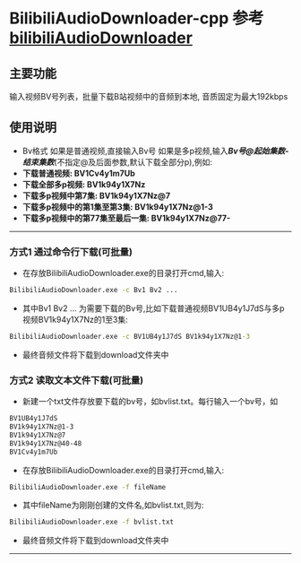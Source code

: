 # BilibiliAudioDownloader-cpp 参考[bilibiliAudioDownloader](https://github.com/nuster1128/bilibiliAudioDownloader)

## 主要功能
输入视频BV号列表，批量下载B站视频中的音频到本地, 音质固定为最大192kbps
## 使用说明

- Bv格式
如果是普通视频,直接输入Bv号
如果是多p视频,输入***Bv号@起始集数-结束集数***(不指定@及后面参数,默认下载全部分p),例如:
- **下载普通视频: BV1Cv4y1m7Ub**
- **下载全部多p视频: BV1k94y1X7Nz**
- **下载多p视频中第7集: BV1k94y1X7Nz@7**
- **下载多p视频中的第1集至第3集: BV1k94y1X7Nz@1-3**
- **下载多p视频中的第77集至最后一集: BV1k94y1X7Nz@77-**

---

### 方式1 通过命令行下载(可批量)
- 在存放BilibiliAudioDownloader.exe的目录打开cmd,输入:
``` cmd
BilibiliAudioDownloader.exe -c Bv1 Bv2 ...
```

- 其中Bv1 Bv2 ... 为需要下载的Bv号,比如下载普通视频BV1UB4y1J7dS与多p视频BV1k94y1X7Nz的1至3集:
``` cmd
BilibiliAudioDownloader.exe -c BV1UB4y1J7dS BV1k94y1X7Nz@1-3
```

- 最终音频文件将下载到download文件夹中

### 方式2 读取文本文件下载(可批量)

- 新建一个txt文件存放要下载的bv号，如bvlist.txt。每行输入一个bv号，如
``` txt
BV1UB4y1J7dS
BV1k94y1X7Nz@1-3
BV1k94y1X7Nz@7
BV1k94y1X7Nz@40-48
BV1Cv4y1m7Ub
```
- 在存放BilibiliAudioDownloader.exe的目录打开cmd,输入:
``` cmd
BilibiliAudioDownloader.exe -f fileName
```
- 其中fileName为刚刚创建的文件名,如bvlist.txt,则为:
``` cmd
BilibiliAudioDownloader.exe -f bvlist.txt
```

- 最终音频文件将下载到download文件夹中

---


